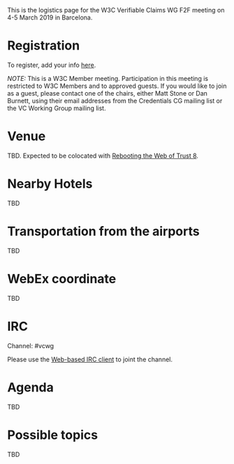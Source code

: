 This is the logistics page for the W3C Verifiable Claims WG F2F meeting on 4-5 March 2019 in Barcelona.

# Registration

To register, add your info [here](https://docs.google.com/spreadsheets/d/1G1ygbZMI5nJB94ROuX-Vtic4FgbeYl-S58E_DoXa7-w/edit#gid=913829325).

_NOTE:_
This is a W3C Member meeting.  Participation in this meeting is restricted to W3C Members and to approved guests.  If you would like to join as a guest, please contact one of the chairs, either Matt Stone or Dan Burnett, using their email addresses from the Credentials CG mailing list or the VC Working Group mailing list.

<!--
=== Visa Letters ===

If you need an invitation letter, please contact us as soon as possible!
-->

# Venue

TBD.  Expected to be colocated with [Rebooting the Web of Trust 8](https://www.weboftrust.info/next-event-page.html).

# Nearby Hotels

TBD

# Transportation from the airports

TBD

# WebEx coordinate

TBD

# IRC

Channel: #vcwg

Please use the [Web-based IRC client](http://irc.w3.org/?channels=#vcwg) to joint the channel.

# Agenda

TBD

# Possible topics

TBD
